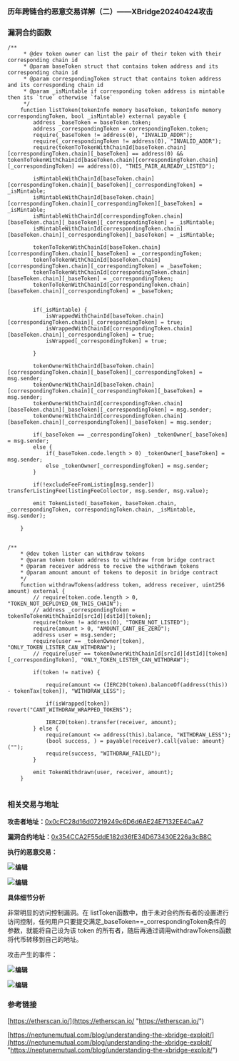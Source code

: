 ​

### 历年跨链合约恶意交易详解（二）——XBridge20240424攻击

### **漏洞合约函数**

```
/**
     * @dev token owner can list the pair of their token with their corresponding chain id
     * @param baseToken struct that contains token address and its corresponding chain id
     * @param correspondingToken struct that contains token address and its corresponding chain id
     * @param _isMintable if corresponding token address is mintable then its `true` otherwise `false`
     */
    function listToken(tokenInfo memory baseToken, tokenInfo memory correspondingToken, bool _isMintable) external payable {
        address _baseToken = baseToken.token;
        address _correspondingToken = correspondingToken.token;
        require(_baseToken != address(0), "INVALID_ADDR");
        require(_correspondingToken != address(0), "INVALID_ADDR");
        require(tokenToTokenWithChainId[baseToken.chain][correspondingToken.chain][_baseToken] == address(0) && tokenToTokenWithChainId[baseToken.chain][correspondingToken.chain][_correspondingToken] == address(0), "THIS_PAIR_ALREADY_LISTED");

        isMintableWithChainId[baseToken.chain][correspondingToken.chain][_baseToken][_correspondingToken] = _isMintable;
        isMintableWithChainId[baseToken.chain][correspondingToken.chain][_correspondingToken][_baseToken] = _isMintable;
        isMintableWithChainId[correspondingToken.chain][baseToken.chain][_baseToken][_correspondingToken] = _isMintable;
        isMintableWithChainId[correspondingToken.chain][baseToken.chain][_correspondingToken][_baseToken] = _isMintable;

        tokenToTokenWithChainId[baseToken.chain][correspondingToken.chain][_baseToken] = _correspondingToken;
        tokenToTokenWithChainId[baseToken.chain][correspondingToken.chain][_correspondingToken] = _baseToken;
        tokenToTokenWithChainId[correspondingToken.chain][baseToken.chain][_baseToken] = _correspondingToken;
        tokenToTokenWithChainId[correspondingToken.chain][baseToken.chain][_correspondingToken] = _baseToken;


        if(_isMintable) {
            isWrappedWithChainId[baseToken.chain][correspondingToken.chain][_correspondingToken] = true;
            isWrappedWithChainId[correspondingToken.chain][baseToken.chain][_correspondingToken] = true;
            isWrapped[_correspondingToken] = true;

        }

        tokenOwnerWithChainId[baseToken.chain][correspondingToken.chain][_baseToken][_correspondingToken] = msg.sender;
        tokenOwnerWithChainId[baseToken.chain][correspondingToken.chain][_correspondingToken][_baseToken] = msg.sender;
        tokenOwnerWithChainId[correspondingToken.chain][baseToken.chain][_baseToken][_correspondingToken] = msg.sender;
        tokenOwnerWithChainId[correspondingToken.chain][baseToken.chain][_correspondingToken][_baseToken] = msg.sender;

        if(_baseToken == _correspondingToken) _tokenOwner[_baseToken] = msg.sender;
        else {
            if(_baseToken.code.length > 0) _tokenOwner[_baseToken] = msg.sender;
            else _tokenOwner[_correspondingToken] = msg.sender;
        }

        if(!excludeFeeFromListing[msg.sender]) transferListingFee(listingFeeCollector, msg.sender, msg.value);

        emit TokenListed(_baseToken, baseToken.chain, _correspondingToken, correspondingToken.chain, _isMintable, msg.sender);

    }
```

![](data:image/gif;base64,R0lGODlhAQABAPABAP///wAAACH5BAEKAAAALAAAAAABAAEAAAICRAEAOw== "点击并拖拽以移动")

```
/**
    * @dev token lister can withdraw tokens 
    * @param token token address to withdraw from bridge contract 
    * @param receiver address to recive the withdrawn tokens
    * @param amount amount of tokens to deposit in bridge contract
    */
    function withdrawTokens(address token, address receiver, uint256 amount) external {
        // require(token.code.length > 0, "TOKEN_NOT_DEPLOYED_ON_THIS_CHAIN");
        // address _correspondingToken = tokenToTokenWithChainId[srcId][dstId][token];
        require(token != address(0), "TOKEN_NOT_LISTED");
        require(amount > 0, "AMOUNT_CANT_BE_ZERO");
        address user = msg.sender;
        require(user == _tokenOwner[token], "ONLY_TOKEN_LISTER_CAN_WITHDRAW");
        // require(user == tokenOwnerWithChainId[srcId][dstId][token][_correspondingToken], "ONLY_TOKEN_LISTER_CAN_WITHDRAW");

        if(token != native) {

            require(amount <= (IERC20(token).balanceOf(address(this)) - tokenTax[token]), "WITHDRAW_LESS");

            if(isWrapped[token]) revert("CANT_WITHDRAW_WRAPPED_TOKENS");

            IERC20(token).transfer(receiver, amount);
        } else {
            require(amount <= address(this).balance, "WITHDRAW_LESS");
            (bool success, ) = payable(receiver).call{value: amount}("");
            require(success, "WITHDRAW_FAILED");
        }

        emit TokenWithdrawn(user, receiver, amount);
    }
```

![](data:image/gif;base64,R0lGODlhAQABAPABAP///wAAACH5BAEKAAAALAAAAAABAAEAAAICRAEAOw== "点击并拖拽以移动")

### **相关交易与地址**

**​攻击者地址：​**[0x0cFC28d16d07219249c6D6d6AE24E7132EE4CaA7](https://etherscan.io/address/0x0cfc28d16d07219249c6d6d6ae24e7132ee4caa7 "0x0cFC28d16d07219249c6D6d6AE24E7132EE4CaA7")

**​漏洞合约地址：​**[0x354CCA2F55ddE182d36fE34D673430E226a3cB8C](https://etherscan.io/address/0x354cca2f55dde182d36fe34d673430e226a3cb8c#code "0x354CCA2F55ddE182d36fE34D673430E226a3cB8C")

**执行的恶意交易：**

![](https://i-blog.csdnimg.cn/direct/fb69d99859544bcda36154030a3589c1.png)![](data:image/gif;base64,R0lGODlhAQABAPABAP///wAAACH5BAEKAAAALAAAAAABAAEAAAICRAEAOw== "点击并拖拽以移动")​**编辑**

![](https://i-blog.csdnimg.cn/direct/74c7d520419c433682a707a59d71af12.png)![](data:image/gif;base64,R0lGODlhAQABAPABAP///wAAACH5BAEKAAAALAAAAAABAAEAAAICRAEAOw== "点击并拖拽以移动")​**编辑**

**具体细节分析**

非常明显的访问控制漏洞。在 listToken函数中，由于未对合约所有者的设置进行访问控制，任何用户只要提交满足\_baseToken==\_correspondingToken条件的参数，就能将自己设为该 token 的所有者，随后再通过调用withdrawTokens函数将代币转移到自己的地址。

攻击产生的事件：

![](https://i-blog.csdnimg.cn/direct/fe3b3b647f96480fb9151459c004f1bd.png)![](data:image/gif;base64,R0lGODlhAQABAPABAP///wAAACH5BAEKAAAALAAAAAABAAEAAAICRAEAOw== "点击并拖拽以移动")​**编辑**

![](https://i-blog.csdnimg.cn/direct/330e5bee0ad44f42844efd5978a84e0b.png)![](data:image/gif;base64,R0lGODlhAQABAPABAP///wAAACH5BAEKAAAALAAAAAABAAEAAAICRAEAOw== "点击并拖拽以移动")​**编辑**

### **参考链接**

[https://etherscan.io/](https://etherscan.io/ "https://etherscan.io/")

[https://neptunemutual.com/blog/understanding-the-xbridge-exploit/](https://neptunemutual.com/blog/understanding-the-xbridge-exploit/ "https://neptunemutual.com/blog/understanding-the-xbridge-exploit/")

​

